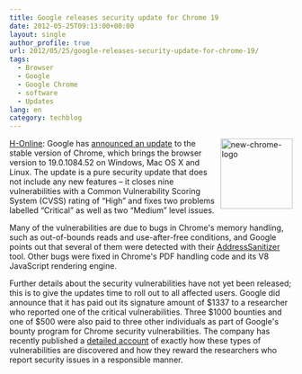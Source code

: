 ```yaml
---
title: Google releases security update for Chrome 19
date: 2012-05-25T09:13:00+00:00
layout: single
author_profile: true
url: 2012/05/25/google-releases-security-update-for-chrome-19/
tags:
  - Browser
  - Google
  - Google Chrome
  - software
  - Updates
lang: en
category: techblog
---
```

<img title="new-chrome-logo" border="0" alt="new-chrome-logo" align="right" src="http://lh3.ggpht.com/-7faILWdsqaI/T79GOSXOInI/AAAAAAAAGFc/ftEHEhrBtRk/new-chrome-logo%25255B3%25255D.png?imgmax=800" width="128" height="125" /><a href="http://www.h-online.com/" target="_blank">H-Online</a>: Google has [announced an update](http://googlechromereleases.blogspot.co.uk/2012/05/stable-channel-update_23.html) to the stable version of Chrome, which brings the browser version to 19.0.1084.52 on Windows, Mac OS X and Linux. The update is a pure security update that does not include any new features – it closes nine vulnerabilities with a Common Vulnerability Scoring System (CVSS) rating of &#8220;High&#8221; and fixes two problems labelled &#8220;Critical&#8221; as well as two &#8220;Medium&#8221; level issues.

Many of the vulnerabilities are due to bugs in Chrome's memory handling, such as out-of-bounds reads and use-after-free conditions, and Google points out that several of them were detected with their [AddressSanitizer](http://code.google.com/p/address-sanitizer/) tool. Other bugs were fixed in Chrome's PDF handling code and its V8 JavaScript rendering engine. 

Further details about the security vulnerabilities have not yet been released; this is to give the updates time to roll out to all affected users. Google did announce that it has paid out its signature amount of $1337 to a researcher who reported one of the critical vulnerabilities. Three $1000 bounties and one of $500 were also paid to three other individuals as part of Google's bounty program for Chrome security vulnerabilities. The company has recently published a [detailed account](http://www.h-online.com/news/item/Worth-Reading-The-50-000-breakout-1582665.html) of exactly how these types of vulnerabilities are discovered and how they reward the researchers who report security issues in a responsible manner.